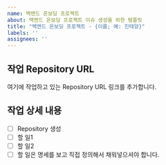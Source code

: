 ```yaml
---
name: 백엔드 온보딩 프로젝트
about: 백엔드 온보딩 프로젝트 이슈 생성을 위한 템플릿
title: "백엔드 온보딩 프로젝트 - {이름; 예: 진태양}"
labels: ''
assignees: ''
---
```


## 작업 Repository URL

여기에 작업하고 있는 Repository URL 링크를 추가합니다.

## 작업 상세 내용

- [ ] Repository 생성
- [ ] 할 일1
- [ ] 할 일2
- [ ] 할 일은 명세를 보고 직접 정의해서 채워넣으셔야 합니다.
